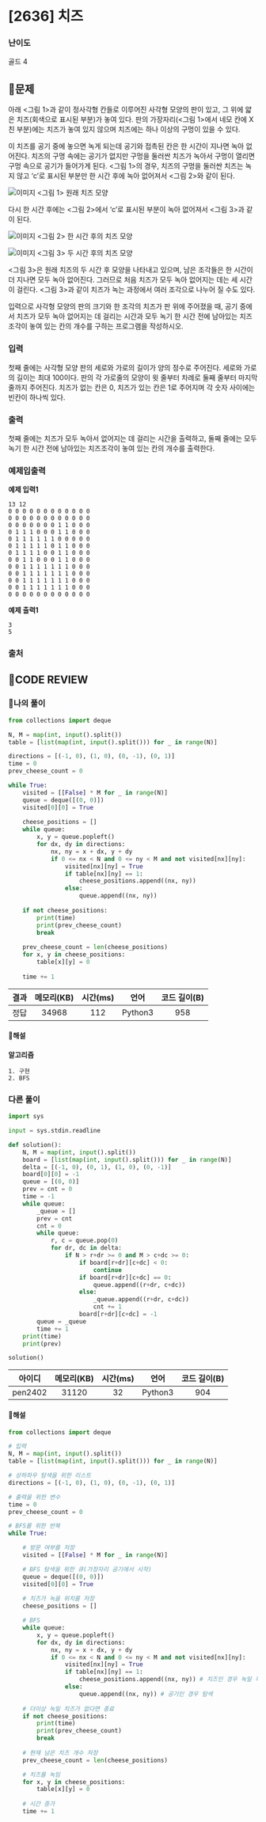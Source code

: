# [2636] 치즈

### **난이도**
골드 4
## **📝문제**
아래 <그림 1>과 같이 정사각형 칸들로 이루어진 사각형 모양의 판이 있고, 그 위에 얇은 치즈(회색으로 표시된 부분)가 놓여 있다. 판의 가장자리(<그림 1>에서 네모 칸에 X친 부분)에는 치즈가 놓여 있지 않으며 치즈에는 하나 이상의 구멍이 있을 수 있다.

이 치즈를 공기 중에 놓으면 녹게 되는데 공기와 접촉된 칸은 한 시간이 지나면 녹아 없어진다. 치즈의 구멍 속에는 공기가 없지만 구멍을 둘러싼 치즈가 녹아서 구멍이 열리면 구멍 속으로 공기가 들어가게 된다. <그림 1>의 경우, 치즈의 구멍을 둘러싼 치즈는 녹지 않고 ‘c’로 표시된 부분만 한 시간 후에 녹아 없어져서 <그림 2>와 같이 된다.


![이미지](https://upload.acmicpc.net/9b0f0cfb-007d-4ea8-8e6f-e397728b5c8e/-/preview/)
<그림 1> 원래 치즈 모양

다시 한 시간 후에는 <그림 2>에서 ‘c’로 표시된 부분이 녹아 없어져서 <그림 3>과 같이 된다.


![이미지](https://upload.acmicpc.net/b099f661-9788-4183-bd62-1e98e6f184e7/-/preview/)
<그림 2> 한 시간 후의 치즈 모양


![이미지](https://upload.acmicpc.net/58fc0743-794b-4e27-84e8-fe491ec7bf3d/-/preview/)
<그림 3> 두 시간 후의 치즈 모양

<그림 3>은 원래 치즈의 두 시간 후 모양을 나타내고 있으며, 남은 조각들은 한 시간이 더 지나면 모두 녹아 없어진다. 그러므로 처음 치즈가 모두 녹아 없어지는 데는 세 시간이 걸린다. <그림 3>과 같이 치즈가 녹는 과정에서 여러 조각으로 나누어 질 수도 있다.

입력으로 사각형 모양의 판의 크기와 한 조각의 치즈가 판 위에 주어졌을 때, 공기 중에서 치즈가 모두 녹아 없어지는 데 걸리는 시간과 모두 녹기 한 시간 전에 남아있는 치즈조각이 놓여 있는 칸의 개수를 구하는 프로그램을 작성하시오.
### **입력**
첫째 줄에는 사각형 모양 판의 세로와 가로의 길이가 양의 정수로 주어진다. 세로와 가로의 길이는 최대 100이다. 판의 각 가로줄의 모양이 윗 줄부터 차례로 둘째 줄부터 마지막 줄까지 주어진다. 치즈가 없는 칸은 0, 치즈가 있는 칸은 1로 주어지며 각 숫자 사이에는 빈칸이 하나씩 있다.
### **출력**
첫째 줄에는 치즈가 모두 녹아서 없어지는 데 걸리는 시간을 출력하고, 둘째 줄에는 모두 녹기 한 시간 전에 남아있는 치즈조각이 놓여 있는 칸의 개수를 출력한다.
### **예제입출력**

**예제 입력1**

```
13 12
0 0 0 0 0 0 0 0 0 0 0 0
0 0 0 0 0 0 0 0 0 0 0 0
0 0 0 0 0 0 0 1 1 0 0 0
0 1 1 1 0 0 0 1 1 0 0 0
0 1 1 1 1 1 1 0 0 0 0 0
0 1 1 1 1 1 0 1 1 0 0 0
0 1 1 1 1 0 0 1 1 0 0 0
0 0 1 1 0 0 0 1 1 0 0 0
0 0 1 1 1 1 1 1 1 0 0 0
0 0 1 1 1 1 1 1 1 0 0 0
0 0 1 1 1 1 1 1 1 0 0 0
0 0 1 1 1 1 1 1 1 0 0 0
0 0 0 0 0 0 0 0 0 0 0 0
```

**예제 출력1**

```
3
5
```
### **출처**

## **🧐CODE REVIEW**

### **🧾나의 풀이**

```python
from collections import deque

N, M = map(int, input().split())
table = [list(map(int, input().split())) for _ in range(N)]

directions = [(-1, 0), (1, 0), (0, -1), (0, 1)]
time = 0
prev_cheese_count = 0

while True:
    visited = [[False] * M for _ in range(N)]
    queue = deque([(0, 0)])
    visited[0][0] = True
    
    cheese_positions = []
    while queue:
        x, y = queue.popleft()
        for dx, dy in directions:
            nx, ny = x + dx, y + dy
            if 0 <= nx < N and 0 <= ny < M and not visited[nx][ny]:
                visited[nx][ny] = True
                if table[nx][ny] == 1:
                    cheese_positions.append((nx, ny))
                else:
                    queue.append((nx, ny))
    
    if not cheese_positions:
        print(time)
        print(prev_cheese_count)
        break
    
    prev_cheese_count = len(cheese_positions)
    for x, y in cheese_positions:
        table[x][y] = 0
    
    time += 1
```

결과	| 메모리(KB) |	시간(ms) |	언어 |	코드 길이(B)
:----:|:-----:|:-----:|:-----:|:--------:
정답|34968|112|Python3|958
#### **📝해설**

**알고리즘**
```
1. 구현
2. BFS
```

### **다른 풀이**

```python
import sys

input = sys.stdin.readline

def solution():
    N, M = map(int, input().split())
    board = [list(map(int, input().split())) for _ in range(N)]
    delta = [(-1, 0), (0, 1), (1, 0), (0, -1)]
    board[0][0] = -1
    queue = [(0, 0)]
    prev = cnt = 0
    time = -1
    while queue:
        _queue = []
        prev = cnt
        cnt = 0
        while queue:
            r, c = queue.pop(0)
            for dr, dc in delta:
                if N > r+dr >= 0 and M > c+dc >= 0:
                    if board[r+dr][c+dc] < 0:
                        continue
                    if board[r+dr][c+dc] == 0:
                        queue.append((r+dr, c+dc))
                    else:
                        _queue.append((r+dr, c+dc))
                        cnt += 1
                    board[r+dr][c+dc] = -1
        queue = _queue
        time += 1
    print(time)
    print(prev)

solution()
```

아이디 | 메모리(KB) |	시간(ms) |	언어 |	코드 길이(B) 
:-----:|:-----:|:-----:|:----:|:--------:
pen2402|31120|32|Python3|904
#### **📝해설**

```python
from collections import deque

# 입력
N, M = map(int, input().split())
table = [list(map(int, input().split())) for _ in range(N)]

# 상하좌우 탐색을 위한 리스트
directions = [(-1, 0), (1, 0), (0, -1), (0, 1)]

# 출력을 위한 변수
time = 0
prev_cheese_count = 0

# BFS를 위한 반복
while True:

    # 방문 여부를 저장
    visited = [[False] * M for _ in range(N)]

    # BFS 탐색을 위한 큐(가장자리 공기에서 시작)
    queue = deque([(0, 0)])
    visited[0][0] = True
    
    # 치즈가 녹을 위치를 저장
    cheese_positions = []

    # BFS
    while queue:
        x, y = queue.popleft()
        for dx, dy in directions:
            nx, ny = x + dx, y + dy
            if 0 <= nx < N and 0 <= ny < M and not visited[nx][ny]:
                visited[nx][ny] = True
                if table[nx][ny] == 1:
                    cheese_positions.append((nx, ny)) # 치즈인 경우 녹일 목록에 추가
                else:
                    queue.append((nx, ny)) # 공기인 경우 탐색
    
    # 더이상 녹일 치즈가 없다면 종료
    if not cheese_positions:
        print(time)
        print(prev_cheese_count)
        break
    
    # 현재 남은 치즈 개수 저장
    prev_cheese_count = len(cheese_positions)

    # 치즈를 녹임
    for x, y in cheese_positions:
        table[x][y] = 0
    
    # 시간 증가
    time += 1
```